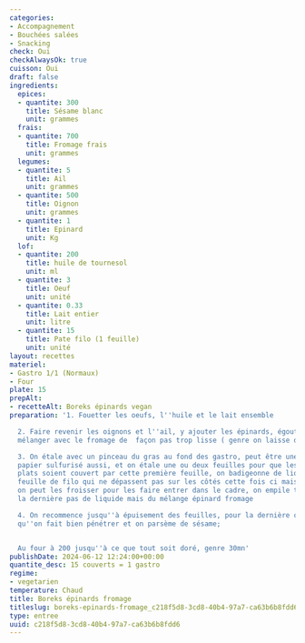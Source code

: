```yaml
---
categories:
- Accompagnement
- Bouchées salées
- Snacking
check: Oui
checkAlwaysOk: true
cuisson: Oui
draft: false
ingredients:
  epices:
  - quantite: 300
    title: Sésame blanc
    unit: grammes
  frais:
  - quantite: 700
    title: Fromage frais
    unit: grammes
  legumes:
  - quantite: 5
    title: Ail
    unit: grammes
  - quantite: 500
    title: Oignon
    unit: grammes
  - quantite: 1
    title: Epinard
    unit: Kg
  lof:
  - quantite: 200
    title: huile de tournesol
    unit: ml
  - quantite: 3
    title: Oeuf
    unit: unité
  - quantite: 0.33
    title: Lait entier
    unit: litre
  - quantite: 15
    title: Pate filo (1 feuille)
    unit: unité
layout: recettes
materiel:
- Gastro 1/1 (Normaux)
- Four
plate: 15
prepAlt:
- recetteAlt: Boreks épinards vegan
preparation: '1. Fouetter les oeufs, l''huile et le lait ensemble

  2. Faire revenir les oignons et l''ail, y ajouter les épinards, égoutter avant de
  mélanger avec le fromage de  façon pas trop lisse ( genre on laisse des bouts)

  3. On étale avec un pinceau du gras au fond des gastro, peut être une feuille de
  papier sulfurisé aussi, et on étale une ou deux feuilles pour que les 4 bords du
  plats soient couvert par cette première feuille, on badigeonne de liquide, une autre
  feuille de filo qui ne dépassent pas sur les côtés cette fois ci mais au contraire
  on peut les froisser pour les faire entrer dans le cadre, on empile trois strate
  la dernière pas de liquide mais du mélange épinard fromage

  4. On recommence jusqu''à épuisement des feuilles, pour la dernière on vide le liquide,
  qu''on fait bien pénétrer et on parsème de sésame;


  Au four à 200 jusqu''à ce que tout soit doré, genre 30mn'
publishDate: 2024-06-12 12:24:00+00:00
quantite_desc: 15 couverts = 1 gastro
regime:
- vegetarien
temperature: Chaud
title: Boreks épinards fromage
titleslug: boreks-epinards-fromage_c218f5d8-3cd8-40b4-97a7-ca63b6b8fdd6
type: entree
uuid: c218f5d8-3cd8-40b4-97a7-ca63b6b8fdd6
---
```

